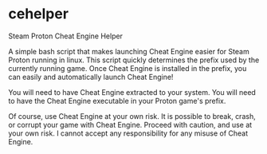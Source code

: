 # cehelper
Steam Proton Cheat Engine Helper

A simple bash script that makes launching Cheat Engine easier for Steam Proton running in linux.
This script quickly determines the prefix used by the currently running game.
Once Cheat Engine is installed in the prefix, you can easily and automatically launch Cheat Engine!

You will need to have Cheat Engine extracted to your system.
You will need to have the Cheat Engine executable in your Proton game's prefix.

Of course, use Cheat Engine at your own risk. It is possible to break, crash, or corrupt your game with Cheat Engine.
Proceed with caution, and use at your own risk. I cannot accept any responsibility for any misuse of Cheat Engine.
